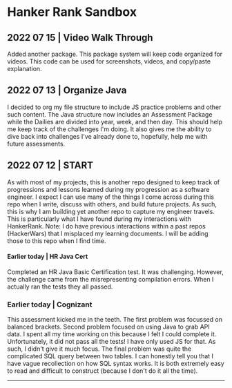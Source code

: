 # Hanker Rank Sandbox

## 2022 07 15 | Video Walk Through
Added another package.  This package system will keep code organized for videos.  This code can be used for screenshots, videos, and copy/paste explanation.  

## 2022 07 13 | Organize Java 
I decided to org my file structure to include JS practice problems and other such content.  The Java structure now includes an Assessment Package while the Dailies are divided into year, week, and then day.  This should help me keep track of the challenges I'm doing.  It also gives me the ability to dive back into challenges I've already done to, hopefully, help me with future assessments.  

## 2022 07 12 | START
As with most of my projects, this is another repo designed to keep track of progressions and lessons learned during my progression as a software engineer.  I expect I can use many of the things I come across during this repo when I write, discuss with others, and build future projects. As such, this is why I am building yet another repo to capture  my engineer travels.  This is particularly what I have found during my interactions with HankerRank. Note: I do have previous interactions within a past repos (HackerWars) that I misplaced my learning documents.  I will be adding those to this repo when I find time.

#### Earlier today | HR Java Cert
Completed an HR Java Basic Certification test.  It was challenging. However, the challenge came from the misrepresenting compilation errors.  When I actually ran the tests they all passed.  

### Earlier today | Cognizant 
This assessment kicked me in the teeth.  The first problem was focussed on balanced brackets.  Second problem focused on using Java to grab API data. I spent all my time working on this because I felt I could complete it.  Unfortunately, it did not pass all the tests!  I have only used JS for that.  As such, I didn't give it much focus.  The final problem was quite the complicated SQL query between two tables.  I can honestly tell you that I have vague recollection on how SQL syntax works.  It is both extremely easy to read and difficult to construct (because I don't do it all the time). 

---